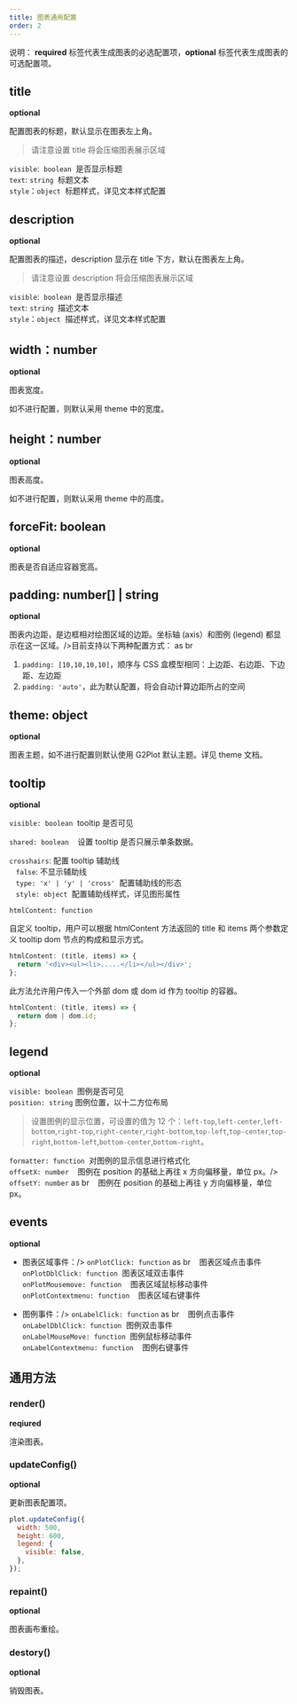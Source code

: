 ```yaml
---
title: 图表通用配置
order: 2
---
```


说明： **required** 标签代表生成图表的必选配置项，**optional** 标签代表生成图表的可选配置项。

## title

**optional**

配置图表的标题，默认显示在图表左上角。

> 请注意设置 title 将会压缩图表展示区域

`visible`:  `boolean`  是否显示标题<br />
`text`: `string`  标题文本<br />
`style`：`object`  标题样式，详见文本样式配置

## description

**optional**

配置图表的描述，description 显示在 title 下方，默认在图表左上角。

> 请注意设置 description 将会压缩图表展示区域

`visible`:  `boolean`  是否显示描述<br />
`text`: `string`  描述文本<br />
`style`：`object`  描述样式，详见文本样式配置

## width：number

**optional**

图表宽度。

如不进行配置，则默认采用 theme 中的宽度。

## height：number

**optional**

图表高度。

如不进行配置，则默认采用 theme 中的高度。

## forceFit: boolean

**optional**

图表是否自适应容器宽高。

## padding: number[] | string

**optional**

图表内边距，是边框相对绘图区域的边距。坐标轴 (axis）和图例 (legend) 都显示在这一区域。/>目前支持以下两种配置方式： as br

1. `padding: [10,10,10,10]`，顺序与 CSS 盒模型相同：上边距、右边距、下边距、左边距
1. `padding: 'auto'`，此为默认配置，将会自动计算边距所占的空间

## theme: object

**optional**

图表主题，如不进行配置则默认使用 G2Plot 默认主题。详见 theme 文档。

## tooltip

**optional**

`visible: boolean`  tooltip 是否可见

`shared: boolean`    设置 tooltip 是否只展示单条数据。

`crosshairs`: 配置 tooltip 辅助线<br />   `false`: 不显示辅助线<br />   `type: 'x' | 'y' | 'cross'`  配置辅助线的形态<br />   `style: object`  配置辅助线样式，详见图形属性

`htmlContent: function`<br />

自定义 tooltip，用户可以根据 htmlContent 方法返回的 title 和 items 两个参数定义 tooltip dom 节点的构成和显示方式。

```js
htmlContent: (title, items) => {
  return '<div><ul><li>.....</li></ul></div>';
};
```

此方法允许用户传入一个外部 dom 或 dom id 作为 tooltip 的容器。

```js
htmlContent: (title, items) => {
  return dom | dom.id;
};
```

## legend

**optional**

`visible: boolean`  图例是否可见<br />
`position: string` 图例位置，以十二方位布局

> 设置图例的显示位置，可设置的值为 12 个：`left-top`,`left-center`,`left-bottom`,`right-top`,`right-center`,`right-bottom`,`top-left`,`top-center`,`top-right`,`bottom-left`,`bottom-center`,`bottom-right`。

`formatter: function`  对图例的显示信息进行格式化<br />
`offsetX: number`    图例在 position 的基础上再往 x 方向偏移量，单位 px。/>
`offsetY: number` as br    图例在 position 的基础上再往 y 方向偏移量，单位 px。

## events

**optional**

- 图表区域事件：/>
  `onPlotClick: function` as br    图表区域点击事件<br />
  `onPlotDblClick: function`  图表区域双击事件<br />
  `onPlotMousemove: function`    图表区域鼠标移动事件<br />
  `onPlotContextmenu: function`    图表区域右键事件

- 图例事件：/>
  `onLabelClick: function` as br    图例点击事件<br />
  `onLabelDblClick: function`  图例双击事件<br />
  `onLabelMouseMove: function`  图例鼠标移动事件<br />
  `onLabelContextmenu: function`    图例右键事件

## 通用方法

### render()

**reqiured**

渲染图表。

### updateConfig()

**optional**

更新图表配置项。

```js
plot.updateConfig({
  width: 500,
  height: 600,
  legend: {
    visible: false,
  },
});
```

### repaint()

**optional**

图表画布重绘。

### destory()

**optional**

销毁图表。
